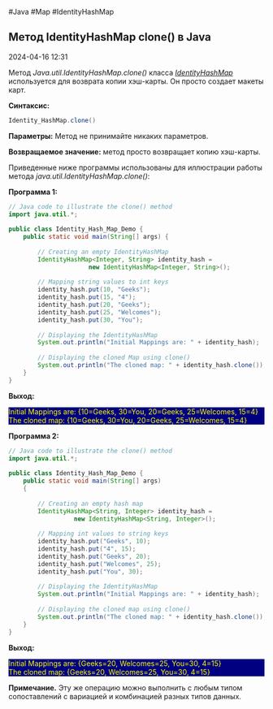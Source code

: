 #Java #Map #IdentityHashMap 

## Метод IdentityHashMap clone() в Java

2024-04-16 12:31

Метод _Java.util.IdentityHashMap.clone()_ класса [_IdentityHashMap_](IdentityHashMap) используется для возврата копии хэш-карты. Он просто создает макеты карт.

**Синтаксис:**
```java
Identity_HashMap.clone()
```
**Параметры:** Метод не принимайте никаких параметров.

**Возвращаемое значение:** метод просто возвращает копию хэш-карты.

Приведенные ниже программы использованы для иллюстрации работы метода _java.util.IdentityHashMap.clone()_:

**Программа 1:**
```java
// Java code to illustrate the clone() method 
import java.util.*; 
  
public class Identity_Hash_Map_Demo { 
    public static void main(String[] args) { 
  
        // Creating an empty IdentityHashMap 
        IdentityHashMap<Integer, String> identity_hash =  
                      new IdentityHashMap<Integer, String>(); 
  
        // Mapping string values to int keys 
        identity_hash.put(10, "Geeks"); 
        identity_hash.put(15, "4"); 
        identity_hash.put(20, "Geeks"); 
        identity_hash.put(25, "Welcomes"); 
        identity_hash.put(30, "You"); 
  
        // Displaying the IdentityHashMap 
        System.out.println("Initial Mappings are: " + identity_hash); 
  
        // Displaying the cloned Map using clone() 
        System.out.println("The cloned map: " + identity_hash.clone()); 
    } 
} 
```
**Выход:**
<p style="background-color: navy; color: yellow">
Initial Mappings are: {10=Geeks, 30=You, 20=Geeks, 25=Welcomes, 15=4}<br>
The cloned map: {10=Geeks, 30=You, 20=Geeks, 25=Welcomes, 15=4}</p>


**Программа 2:**
```java
// Java code to illustrate the clone() method 
import java.util.*; 
  
public class Identity_Hash_Map_Demo { 
    public static void main(String[] args) 
    { 
  
        // Creating an empty hash map 
        IdentityHashMap<String, Integer> identity_hash =  
                  new IdentityHashMap<String, Integer>(); 
  
        // Mapping int values to string keys 
        identity_hash.put("Geeks", 10); 
        identity_hash.put("4", 15); 
        identity_hash.put("Geeks", 20); 
        identity_hash.put("Welcomes", 25); 
        identity_hash.put("You", 30); 
  
        // Displaying the IdentityHashMap 
        System.out.println("Initial Mappings are: " + identity_hash); 
  
        // Displaying the cloned map using clone() 
        System.out.println("The cloned map: " + identity_hash.clone()); 
    } 
} 
```
**Выход:**
<p style="background-color: navy; color: yellow">
Initial Mappings are: {Geeks=20, Welcomes=25, You=30, 4=15}<br>
The cloned map: {Geeks=20, Welcomes=25, You=30, 4=15}</p>

**Примечание.** Эту же операцию можно выполнить с любым типом сопоставлений с вариацией и комбинацией разных типов данных.